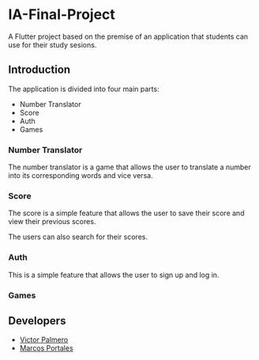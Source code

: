 # IA-Final-Project

A Flutter project based on the premise of an application that students can use for their study sesions.
## Introduction

The application is divided into four main parts:

- Number Translator
- Score
- Auth
- Games

### Number Translator

The number translator is a game that allows the user to translate a number into its corresponding words and vice versa.

### Score

The score is a simple feature that allows the user to save their score and view their previous scores.

The users can also search for their scores.

### Auth

This is a simple feature that allows the user to sign up and log in.

### Games
## Developers

- [Victor Palmero](https://github.com/palmerovicdev)
- [Marcos Portales](https://github.com/marcosportales)